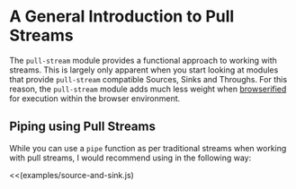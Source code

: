 # A General Introduction to Pull Streams

The `pull-stream` module provides a functional approach to working with streams.  This is largely only apparent when you start looking at modules that provide `pull-stream` compatible Sources, Sinks and Throughs.  For this reason, the `pull-stream` module adds much less weight when [browserified](https://github.com/substack/node-browserify) for execution within the browser environment.

## Piping using Pull Streams

While you can use a `pipe` function as per traditional streams when working with pull streams, I would recommend using in the following way:

<<(examples/source-and-sink.js)
